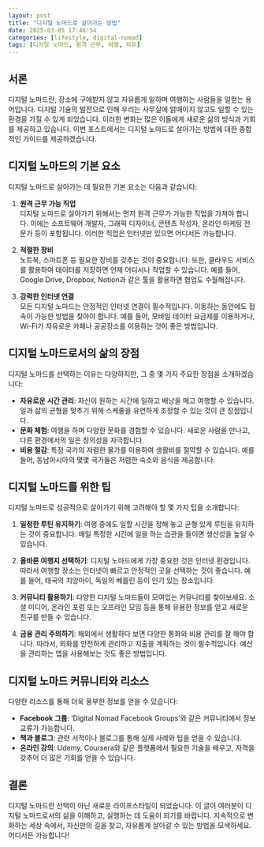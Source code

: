 ```yaml
---
layout: post
title: "디지털 노마드로 살아가는 방법"
date: 2025-03-05 17:46:54
categories: [lifestyle, digital-nomad]
tags: [디지털 노마드, 원격 근무, 여행, 자유]
---
```


## 서론

디지털 노마드란, 장소에 구애받지 않고 자유롭게 일하며 여행하는 사람들을 일컫는 용어입니다. 디지털 기술의 발전으로 인해 우리는 사무실에 얽매이지 않고도 일할 수 있는 환경을 가질 수 있게 되었습니다. 이러한 변화는 많은 이들에게 새로운 삶의 방식과 기회를 제공하고 있습니다. 이번 포스트에서는 디지털 노마드로 살아가는 방법에 대한 종합적인 가이드를 제공하겠습니다.

## 디지털 노마드의 기본 요소

디지털 노마드로 살아가는 데 필요한 기본 요소는 다음과 같습니다:

1. **원격 근무 가능 직업**  
   디지털 노마드로 살아가기 위해서는 먼저 원격 근무가 가능한 직업을 가져야 합니다. 이에는 소프트웨어 개발자, 그래픽 디자이너, 콘텐츠 작성자, 온라인 마케팅 전문가 등이 포함됩니다. 이러한 직업은 인터넷만 있으면 어디서든 가능합니다.

2. **적절한 장비**  
   노트북, 스마트폰 등 필요한 장비를 갖추는 것이 중요합니다. 또한, 클라우드 서비스를 활용하여 데이터를 저장하면 언제 어디서나 작업할 수 있습니다. 예를 들어, Google Drive, Dropbox, Notion과 같은 툴을 활용하면 협업도 수월해집니다.

3. **강력한 인터넷 연결**  
   모든 디지털 노마드는 안정적인 인터넷 연결이 필수적입니다. 이동하는 동안에도 접속이 가능한 방법을 찾아야 합니다. 예를 들어, 모바일 데이터 요금제를 이용하거나, Wi-Fi가 자유로운 카페나 공공장소를 이용하는 것이 좋은 방법입니다.

## 디지털 노마드로서의 삶의 장점

디지털 노마드를 선택하는 이유는 다양하지만, 그 중 몇 가지 주요한 장점을 소개하겠습니다:

- **자유로운 시간 관리**: 자신이 원하는 시간에 일하고 배낭을 메고 여행할 수 있습니다. 일과 삶의 균형을 맞추기 위해 스케줄을 유연하게 조정할 수 있는 것이 큰 장점입니다.
- **문화 체험**: 여행을 하며 다양한 문화를 경험할 수 있습니다. 새로운 사람을 만나고, 다른 환경에서의 일은 창의성을 자극합니다.
- **비용 절감**: 특정 국가의 저렴한 물가를 이용하여 생활비를 절약할 수 있습니다. 예를 들어, 동남아시아의 몇몇 국가들은 저렴한 숙소와 음식을 제공합니다.

## 디지털 노마드를 위한 팁

디지털 노마드로 성공적으로 살아가기 위해 고려해야 할 몇 가지 팁을 소개합니다:

1. **일정한 루틴 유지하기**: 여행 중에도 일할 시간을 정해 놓고 균형 있게 루틴을 유지하는 것이 중요합니다. 매일 특정한 시간에 일을 하는 습관을 들이면 생산성을 높일 수 있습니다.

2. **올바른 여행지 선택하기**: 디지털 노마드에게 가장 중요한 것은 인터넷 환경입니다. 따라서 여행할 장소는 인터넷이 빠르고 안정적인 곳을 선택하는 것이 좋습니다. 예를 들어, 태국의 치앙마이, 독일의 베를린 등이 인기 있는 장소입니다.

3. **커뮤니티 활용하기**: 다양한 디지털 노마드들이 모여있는 커뮤니티를 찾아보세요. 소셜 미디어, 온라인 포럼 또는 오프라인 모임 등을 통해 유용한 정보를 얻고 새로운 친구를 만들 수 있습니다.

4. **금융 관리 주의하기**: 해외에서 생활하다 보면 다양한 통화와 비용 관리를 잘 해야 합니다. 따라서, 외화를 안전하게 관리하고 지출을 계획하는 것이 필수적입니다. 예산을 관리하는 앱을 사용해보는 것도 좋은 방법입니다.

## 디지털 노마드 커뮤니티와 리소스

다양한 리소스를 통해 더욱 풍부한 정보를 얻을 수 있습니다:
- **Facebook 그룹**: ‘Digital Nomad Facebook Groups’와 같은 커뮤니티에서 정보 교류가 가능합니다.
- **책과 블로그**: 관련 서적이나 블로그를 통해 실제 사례와 팁을 얻을 수 있습니다.
- **온라인 강의**: Udemy, Coursera와 같은 플랫폼에서 필요한 기술을 배우고, 자격을 갖추어 더 많은 기회를 얻을 수 있습니다.

## 결론

디지털 노마드란 선택이 아닌 새로운 라이프스타일이 되었습니다. 이 글이 여러분이 디지털 노마드로서의 삶을 이해하고, 실행하는 데 도움이 되기를 바랍니다. 지속적으로 변화하는 세상 속에서, 자신만의 길을 찾고, 자유롭게 살아갈 수 있는 방법을 모색하세요. 어디서든 가능합니다!